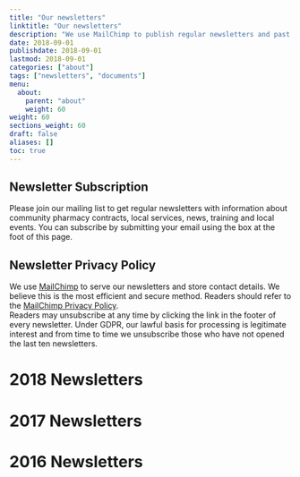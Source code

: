 ```yaml
---
title: "Our newsletters"
linktitle: "Our newsletters"
description: "We use MailChimp to publish regular newsletters and past issues are linked here"
date: 2018-09-01
publishdate: 2018-09-01
lastmod: 2018-09-01
categories: ["about"]
tags: ["newsletters", "documents"]
menu:
  about:
    parent: "about"
    weight: 60
weight: 60
sections_weight: 60
draft: false
aliases: []
toc: true
---
```


## Newsletter Subscription  

Please join our mailing list to get regular newsletters with information about community pharmacy contracts, local services, 
news, training and local events. You can subscribe by submitting your email using the box at the foot of this page.  

## Newsletter Privacy Policy  

We use [MailChimp](http://mailchimp.com) to serve our newsletters and store contact details. We believe this is the most efficient 
and secure method. Readers should refer to the [MailChimp Privacy Policy](https://mailchimp.com/legal/privacy/).  
Readers may unsubscribe at any time by clicking the link in the footer of every newsletter. 
Under GDPR, our lawful basis for processing is legitimate interest and from time to time we unsubscribe those who have not opened 
the last ten newsletters.  


# 2018 Newsletters  

<style type="text/css">
.display_archive <!--{font-family: arial,verdana; font-size: 12px;}-->
.campaign {line-height: 125%; margin: 5px;}
//
</style>
<script language="javascript" src="//northoftynelpc.us3.list-manage.com/generate-js/?u=310b8c606711c91df50f7527c&fid=22925&show=100" type="text/javascript"></script>
  
# 2017 Newsletters

<style type="text/css">
.display_archive <!-- {font-family: arial,verdana; font-size: 12px;} -->
.campaign {line-height: 125%; margin: 5px;}
//
</style>
<script language="javascript" src="//northoftynelpc.us3.list-manage.com/generate-js/?u=310b8c606711c91df50f7527c&fid=22929&show=100" type="text/javascript"></script>

# 2016 Newsletters

<style type="text/css">
.display_archive <!-- {font-family: arial,verdana; font-size: 12px;} -->
.campaign {line-height: 125%; margin: 5px;}
//
</style>
<script language="javascript" src="//northoftynelpc.us3.list-manage.com/generate-js/?u=310b8c606711c91df50f7527c&fid=22933&show=100" type="text/javascript"></script>
